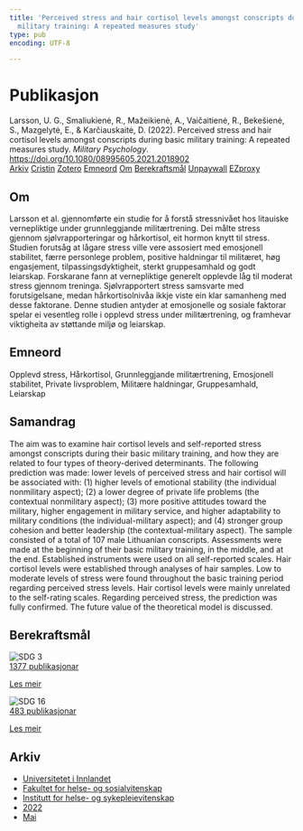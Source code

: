 ```yaml
---
title: 'Perceived stress and hair cortisol levels amongst conscripts during basic
  military training: A repeated measures study'
type: pub
encoding: UTF-8

---
```

<h1>Publikasjon</h1>
<article id="csl-bib-container-4QDC6QUG" class="csl-bib-container">
  <div class="csl-bib-body"> <div class="csl-entry">Larsson, U. G., Smaliukienė, R., Mažeikienė, A., Vaičaitienė, R., Bekešienė, S., Mazgelytė, E., &#38; Karčiauskaitė, D. (2022). Perceived stress and hair cortisol levels amongst conscripts during basic military training: A repeated measures study. <i>Military Psychology</i>. <a href="https://doi.org/10.1080/08995605.2021.2018902">https://doi.org/10.1080/08995605.2021.2018902</a></div> </div>
  <div class="csl-bib-buttons">
    <a href="#taxonomy-article-4QDC6QUG" alt="archive" class="csl-bib-button">Arkiv</a>
    <a href="https://app.cristin.no/results/show.jsf?id=2023576" alt="Cristin" class="csl-bib-button">Cristin</a>
    <a href="http://zotero.org/groups/5881554/items/4QDC6QUG" alt="Zotero" class="csl-bib-button">Zotero</a>
    <a href="#keywords-article-4QDC6QUG" alt="keywords" class="csl-bib-button">Emneord</a>
    <a href="#about-article-4QDC6QUG" alt="about_pub" class="csl-bib-button">Om</a>
    <a href="#sdg-article-4QDC6QUG" alt="sdg" class="csl-bib-button">Berekraftsmål</a>
    <a href="https://www.tandfonline.com/doi/pdf/10.1080/08995605.2021.2018902?needAccess=true" alt="Unpaywall" class="csl-bib-button">Unpaywall</a>
    <a href="https://www.tandfonline.com/doi/pdf/10.1080/08995605.2021.2018902?needAccess=true" alt="EZproxy" class="csl-bib-button">EZproxy</a>
  </div>
  <div id="csl-bib-meta-container-4QDC6QUG"></div>
</article>
<div id="csl-bib-meta-4QDC6QUG" class="csl-bib-meta">
  <article id="about-article-4QDC6QUG" class="about_pub-article">
    <h1>Om</h1>
    Larsson et al. gjennomførte ein studie for å forstå stressnivået hos litauiske vernepliktige under grunnleggjande militærtrening. Dei målte stress gjennom sjølvrapporteringar og hårkortisol, eit hormon knytt til stress. Studien forutsåg at lågare stress ville vere assosiert med emosjonell stabilitet, færre personlege problem, positive haldningar til militæret, høg engasjement, tilpassingsdyktigheit, sterkt gruppesamhald og godt leiarskap. Forskarane fann at vernepliktige generelt opplevde låg til moderat stress gjennom treninga. Sjølvrapportert stress samsvarte med forutsigelsane, medan hårkortisolnivåa ikkje viste ein klar samanheng med desse faktorane. Denne studien antyder at emosjonelle og sosiale faktorar spelar ei vesentleg rolle i opplevd stress under militærtrening, og framhevar viktigheita av støttande miljø og leiarskap.
  </article>
  <article id="keywords-article-4QDC6QUG" class="keywords-article">
    <h1>Emneord</h1>
    Opplevd stress, Hårkortisol, Grunnleggjande militærtrening, Emosjonell stabilitet, Private livsproblem, Militære haldningar, Gruppesamhald, Leiarskap
  </article>
  <article id="abstract-article-4QDC6QUG" class="abstract-article">
    <h1>Samandrag</h1>
    The aim was to examine hair cortisol levels and self-reported stress amongst conscripts during their basic military training, and how they are related to four types of theory-derived determinants. The following prediction was made: lower levels of perceived stress and hair cortisol will be associated with: (1) higher levels of emotional stability (the individual nonmilitary aspect); (2) a lower degree of private life problems (the contextual nonmilitary aspect); (3) more positive attitudes toward the military, higher engagement in military service, and higher adaptability to military conditions (the individual-military aspect); and (4) stronger group cohesion and better leadership (the contextual-military aspect). The sample consisted of a total of 107 male Lithuanian conscripts. Assessments were made at the beginning of their basic military training, in the middle, and at the end. Established instruments were used on all self-reported scales. Hair cortisol levels were established through analyses of hair samples. Low to moderate levels of stress were found throughout the basic training period regarding perceived stress levels. Hair cortisol levels were mainly unrelated to the self-rating scales. Regarding perceived stress, the prediction was fully confirmed. The future value of the theoretical model is discussed.
  </article>
  <article id="sdg-article-4QDC6QUG" class="sdg-article">
    <h1>Berekraftsmål</h1>
    <div class="sdg-container"><div id="sdg3" class="sdg">
        <img src="{{< params subfolder >}}images/sdg/sdg03_nn.png" class="image" alt="SDG 3">
        <div class="sdg-overlay">
          <a href="{{< params subfolder >}}nn/archive/?sdg=3#archive" class="sdg-publication-count"><span>1377</span> publikasjonar</a>
          <p><a href="https://fn.no/om-fn/fns-baerekraftsmaal/god-helse-og-livskvalitet?lang=nno-NO" class="sdg-read-more">Les meir</a></p>
        </div>
      </div> <div id="sdg16" class="sdg">
        <img src="{{< params subfolder >}}images/sdg/sdg16_nn.png" class="image" alt="SDG 16">
        <div class="sdg-overlay">
          <a href="{{< params subfolder >}}nn/archive/?sdg=16#archive" class="sdg-publication-count"><span>483</span> publikasjonar</a>
          <p><a href="https://fn.no/om-fn/fns-baerekraftsmaal/fred-rettferdighet-og-velfungerende-institusjoner?lang=nno-NO" class="sdg-read-more">Les meir</a></p>
        </div>
      </div></div>
  </article>
  <article id="taxonomy-article-4QDC6QUG" class="taxonomy-article">
    <h1>Arkiv</h1>
    <ul>
      <li><a href="{{< params subfolder >}}nn/archive/?key=3DCRN523">Universitetet i Innlandet</a></li>
      <li><a href="{{< params subfolder >}}nn/archive/?key=IDKFS3MX">Fakultet for helse- og sosialvitenskap</a></li>
      <li><a href="{{< params subfolder >}}nn/archive/?key=GTV4ECMZ">Institutt for helse- og sykepleievitenskap</a></li>
      <li><a href="{{< params subfolder >}}nn/archive/?key=558P36BB">2022</a></li>
      <li><a href="{{< params subfolder >}}nn/archive/?key=RSIGAIHD">Mai</a></li>
    </ul>
  </article>
</div>

